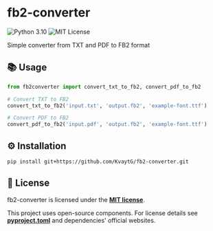 # fb2-converter

![Python 3.10](https://img.shields.io/badge/Python-3.10-blue?logo=python) ![MIT License](https://img.shields.io/badge/License-MIT-green)

Simple converter from TXT and PDF to FB2 format

## 📚 Usage
```python
from fb2converter import convert_txt_to_fb2, convert_pdf_to_fb2

# Convert TXT to FB2
convert_txt_to_fb2('input.txt', 'output.fb2', 'example-font.ttf')

# Convert PDF to FB2
convert_pdf_to_fb2('input.pdf', 'output.fb2', 'example-font.ttf')
```

## ⚙️ Installation
```bash
pip install git+https://github.com/KvaytG/fb2-converter.git
```

## 📜 License
fb2-converter is licensed under the **[MIT license](https://opensource.org/license/mit)**.

This project uses open-source components. For license details see **[pyproject.toml](pyproject.toml)** and dependencies' official websites.
